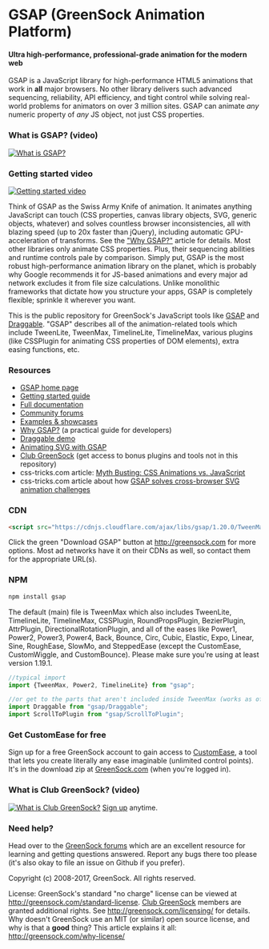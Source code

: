 # GSAP (GreenSock Animation Platform)

#### Ultra high-performance, professional-grade animation for the modern web

GSAP is a JavaScript library for high-performance HTML5 animations that work in **all** major browsers. No other library delivers such advanced sequencing, reliability, API efficiency, and tight control while solving real-world problems for animators on over 3 million sites. GSAP can animate *any* numeric property of *any* JS object, not just CSS properties.

### What is GSAP? (video)

[![What is GSAP?](http://img.youtube.com/vi/-riXBjDfvOw/0.jpg)](http://www.youtube.com/watch?v=-riXBjDfvOw)

### Getting started video

[![Getting started video](http://img.youtube.com/vi/tMP1PCErrmE/0.jpg)](http://www.youtube.com/watch?v=tMP1PCErrmE)

Think of GSAP as the Swiss Army Knife of animation. It animates anything JavaScript can touch (CSS properties, canvas library objects, SVG, generic objects, whatever) and solves countless browser inconsistencies, all with blazing speed (up to 20x faster than jQuery), including automatic GPU-acceleration of transforms. See the <a href="https://greensock.com/why-gsap/">"Why GSAP?"</a> article for details. Most other libraries only animate CSS properties. Plus, their sequencing abilities and runtime controls pale by comparison. Simply put, GSAP is the most robust high-performance animation library on the planet, which is probably why Google recommends it for JS-based animations and every major ad network excludes it from file size calculations. Unlike monolithic frameworks that dictate how you structure your apps, GSAP is completely flexible; sprinkle it wherever you want.

This is the public repository for GreenSock's JavaScript tools like <a href="https://greensock.com/gsap/" target="_blank">GSAP</a> and <a href="https://greensock.com/draggable/" target="_blank">Draggable</a>. "GSAP" describes all of the animation-related tools which include TweenLite, TweenMax, TimelineLite, TimelineMax, various plugins (like CSSPlugin for animating CSS properties of DOM elements), extra easing functions, etc. 

### Resources

* <a href="https://greensock.com/gsap/">GSAP home page</a>
* <a href="https://greensock.com/get-started-js/">Getting started guide</a>
* <a href="https://greensock.com/docs/">Full documentation</a>
* <a href="https://greensock.com/forums/">Community forums</a>
* <a href="https://greensock.com/examples-showcases">Examples &amp; showcases</a>
* <a href="https://greensock.com/why-gsap/">Why GSAP?</a> (a practical guide for developers)
* <a href="https://greensock.com/draggable/">Draggable demo</a>
* <a href="https://greensock.com/svg-tips/">Animating SVG with GSAP</a>
* <a href="https://greensock.com/club/">Club GreenSock</a> (get access to bonus plugins and tools not in this repository)
* css-tricks.com article: <a href="https://css-tricks.com/myth-busting-css-animations-vs-javascript/">Myth Busting: CSS Animations vs. JavaScript</a>
* css-tricks.com article about how <a href="https://css-tricks.com/svg-animation-on-css-transforms/">GSAP solves cross-browser SVG animation challenges</a>

### CDN
```html
<script src="https://cdnjs.cloudflare.com/ajax/libs/gsap/1.20.0/TweenMax.min.js"></script>
```
Click the green "Download GSAP" button at <a href="https://greensock.com/?download=GSAP-JS">http://greensock.com</a> for more options. Most ad networks have it on their CDNs as well, so contact them for the appropriate URL(s). 

### NPM
```javascript
npm install gsap
```
The default (main) file is TweenMax which also includes TweenLite, TimelineLite, TimelineMax, CSSPlugin, RoundPropsPlugin, BezierPlugin, AttrPlugin, DirectionalRotationPlugin, and all of the eases like Power1, Power2, Power3, Power4, Back, Bounce, Circ, Cubic, Elastic, Expo, Linear, Sine, RoughEase, SlowMo, and SteppedEase (except the CustomEase, CustomWiggle, and CustomBounce). Please make sure you're using at least version 1.19.1.
```javascript
//typical import
import {TweenMax, Power2, TimelineLite} from "gsap";

//or get to the parts that aren't included inside TweenMax (works as of 1.19.1):
import Draggable from "gsap/Draggable";
import ScrollToPlugin from "gsap/ScrollToPlugin";
```

### Get CustomEase for free
Sign up for a free GreenSock account to gain access to <a href="https://greensock.com/customease/">CustomEase</a>, a tool that lets you create literally any ease imaginable (unlimited control points). It's in the download zip at <a href="https://greensock.com/?download=GSAP-JS">GreenSock.com</a> (when you're logged in). 

### What is Club GreenSock? (video)

[![What is Club GreenSock?](http://img.youtube.com/vi/03yJ6-Aq0gQ/0.jpg)](http://www.youtube.com/watch?v=03yJ6-Aq0gQ)
<a href="https://greensock.com/club/">Sign up</a> anytime.

### Need help?
Head over to the <a href="https://greensock.com/forums/">GreenSock forums</a> which are an excellent resource for learning and getting questions answered. Report any bugs there too please (it's also okay to file an issue on Github if you prefer).

Copyright (c) 2008-2017, GreenSock. All rights reserved. 

License: GreenSock's standard "no charge" license can be viewed at <a href="https://greensock.com/standard-license">http://greensock.com/standard-license</a>. <a href="https://greensock.com/club/">Club GreenSock</a> members are granted additional rights. See <a href="https://greensock.com/licensing/">http://greensock.com/licensing/</a> for details. Why doesn't GreenSock use an MIT (or similar) open source license, and why is that a **good** thing? This article explains it all: <a href="https://greensock.com/why-license/" target="_blank">http://greensock.com/why-license/</a>